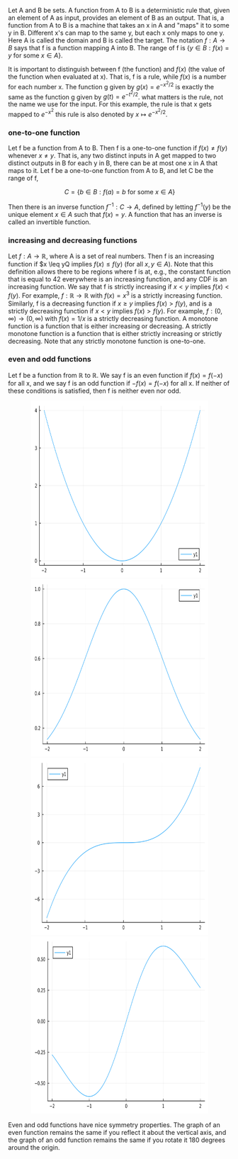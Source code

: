Let A and B be sets. A function from A to B is a deterministic rule that, given an element of A as input, provides an 
element of B as an output. That is, a function from A to B is a machine that takes an x in A and "maps" it to some y in 
B. Different x's can map to the same y, but each x only maps to one y. Here A is called the domain and B is called the 
target. The notation $f : A \to B$ says that f is a function mapping A into B. The range of f is 
$\lbrace y \in B : f(x) = y \text{ for some } x \in A \rbrace$.

It is important to distinguish between f (the function) and $f(x)$ (the value of the function when evaluated at x). That 
is, f is a rule, while $f(x)$ is a number for each number x. The function g given by $g(x) = e^{-{x^2} / 2}$ is exactly 
the same as the function g given by $g(t) = e^{-{t^2} / 2}$. what matters is the rule, not the name we use for the input.
For this example, the rule is that x gets mapped to $e^{-{x^2}}$ this rule is also denoted by $x \mapsto e^{-{x^2} / 2}$.

### one-to-one function

Let f be a function from A to B. Then f is a one-to-one function if $f(x) \neq f(y)$ whenever $x \neq y$. That is, any 
two distinct inputs in A get mapped to two distinct outputs in B for each y in B, there can be at most one x in A that 
maps to it. Let f be a one-to-one function from A to B, and let C be the range of f,

$$C = \lbrace b \in B : f(a) = b \text{ for some } x \in A \rbrace$$

Then there is an inverse function $f^{-1}: C \to A$, defined by letting $f^{-1}(y)$ be the unique element $x \in A$ such
that $f(x) = y$. A function that has an inverse is called an invertible function.

### increasing and decreasing functions

Let $f : A \to \mathbb{R}$, where A is a set of real numbers. Then f is an increasing function if $x \leq yQ implies 
$f(x) \leq f(y)$ (for all $x, y \in A$). Note that this definition allows there to be regions where f is at, e.g., the 
constant function that is equal to 42 everywhere is an increasing function, and any CDF is an increasing function. We 
say that f is strictly increasing if $x \lt y$ implies $f(x) \lt f(y)$. For example, $f : \mathbb{R} \to \mathbb{R}$ with 
$f(x) = x^3$ is a strictly increasing function. Similarly, f is a decreasing function if $x \geq y$ implies 
$f(x) \gt f(y)$, and is a strictly decreasing function if $x \lt y$ implies $f(x) \gt f(y)$. For example, 
$f : (0, \infty) \to (0, \infty)$ with $f(x) = 1 / x$ is a strictly decreasing function. A monotone function is a 
function that is either increasing or decreasing. A strictly monotone function is a function that is either strictly 
increasing or strictly decreasing. Note that any strictly monotone function is one-to-one.

### even and odd functions

Let f be a function from $\mathbb{R}$ to $\mathbb{R}$. We say f is an even function if $f(x) = f(-x)$ for all x, and we 
say f is an odd function if $-f(x) = f(-x)$ for all x. If neither of these conditions is satisfied, then f is neither 
even nor odd.

<p align="center">
<img height="400" src="../../../images/01/f1.svg" width="400"/>
<img height="400" src="../../../images/01/f2.svg" width="400"/>
<img height="400" src="../../../images/01/f3.svg" width="400"/>
<img height="400" src="../../../images/01/f4.svg" width="400"/>
</p>

Even and odd functions have nice symmetry properties. The graph of an even function remains the same if you reflect it 
about the vertical axis, and the graph of an odd function remains the same if you rotate it 180 degrees around the 
origin.